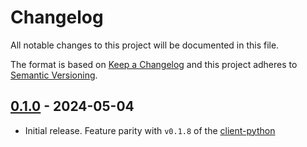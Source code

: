 # Changelog

All notable changes to this project will be documented in this file.

The format is based on [Keep a Changelog](http://keepachangelog.com/en/1.1.1/)
and this project adheres to [Semantic Versioning](http://semver.org/spec/v2.0.0.html).

## [0.1.0] - 2024-05-04

- Initial release. Feature parity with `v0.1.8` of the [client-python](https://github.com/mistralai/client-python)

[0.1.0]: https://github.com/wilsonsilva/mistral/compare/28e7c9...v0.1.0
